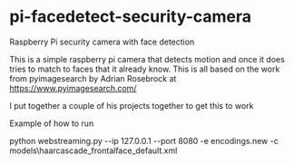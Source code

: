# pi-facedetect-security-camera
Raspberry Pi security camera with face detection

This is a simple raspberry pi camera that detects motion and once it does tries to match to faces that it already know. This is all based on the work from pyimagesearch by Adrian Rosebrock at https://www.pyimagesearch.com/

I put together a couple of his projects together to get this to work

Example of how to run

python webstreaming.py --ip 127.0.0.1 --port 8080 -e encodings.new -c models\haarcascade_frontalface_default.xml
